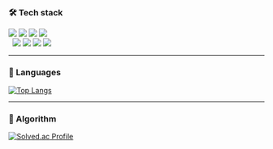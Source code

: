 <!--
**Hanjaemo/Hanjaemo** is a ✨ _special_ ✨ repository because its `README.md` (this file) appears on your GitHub profile.

Here are some ideas to get you started:

- 🔭 I’m currently working on ...
- 🌱 I’m currently learning ...
- 👯 I’m looking to collaborate on ...
- 🤔 I’m looking for help with ...
- 💬 Ask me about ...
- 📫 How to reach me: ...
- 😄 Pronouns: ...
- ⚡ Fun fact: ...
-->

<h3>🛠️ Tech stack</h3>

<img src="https://img.shields.io/badge/Java-1C9AD6?logo=JAVA&logoColor=white"> <img src="https://img.shields.io/badge/Spring-6DB33F?logo=spring&logoColor=white"> <img src="https://img.shields.io/badge/Spring Boot-6DB33F?logo=springboot&logoColor=white"> <img src="https://img.shields.io/badge/MySQL-4479A1?logo=mysql&logoColor=white">
<br>
&nbsp; <img src="https://img.shields.io/badge/HTML5-E34F26?logo=html5&logoColor=white"> <img src="https://img.shields.io/badge/CSS3-1572B6?logo=css3&logoColor=white"> <img src="https://img.shields.io/badge/Git-F05032?logo=git&logoColor=white"> <img src="https://img.shields.io/badge/Github-181717?logo=github&logoColor=white"> 

---
<h3>💬 Languages</h3>

[![Top Langs](https://github-readme-stats.vercel.app/api/top-langs/?username=Hanjaemo&theme=gruvbox&show_icons=true&layout=compact)](https://github.com/anuraghazra/github-readme-stats)

---
<h3>🎯 Algorithm</h3>

[![Solved.ac Profile](http://mazassumnida.wtf/api/v2/generate_badge?boj=hanjaemo)](https://solved.ac/hanjaemo/)





